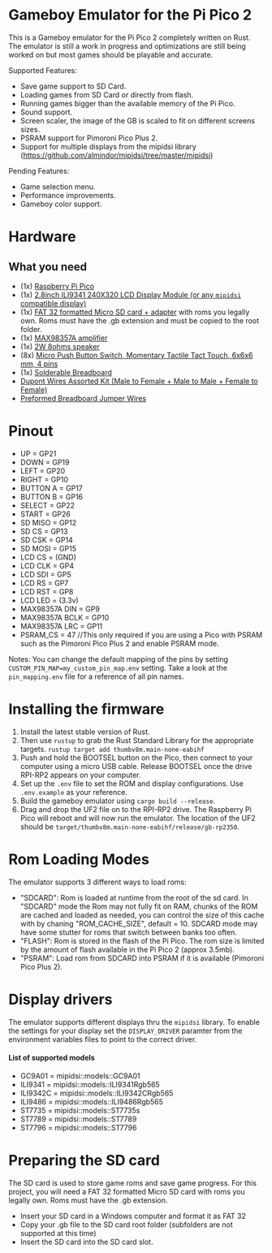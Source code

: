 # Gameboy Emulator for the Pi Pico 2

This is a Gameboy emulator for the Pi Pico 2 completely written on Rust. The emulator is still a work in progress and optimizations are still being worked on but most games should be playable and accurate.

Supported Features:
* Save game support to SD Card.
* Loading games from SD Card or directly from flash.
* Running games bigger than the available memory of the Pi Pico.
* Sound support.
* Screen scaler, the image of the GB is scaled to fit on different screens sizes.
* PSRAM support for Pimoroni Pico Plus 2.
* Support for multiple displays from the mipidsi library (https://github.com/almindor/mipidsi/tree/master/mipidsi)

Pending Features:
* Game selection menu.
* Performance improvements.
* Gameboy color support.


# Hardware
## What you need
* (1x) [Raspberry Pi Pico](https://a.co/d/44gvGwD)
* (1x) [2.8inch ILI9341 240X320 LCD Display Module (or any `mipidsi` compatible display) ](https://a.co/d/auhlHku)
* (1x) [FAT 32 formatted Micro SD card + adapter](https://amzn.to/3ICKzcm) with roms you legally own. Roms must have the .gb extension and must be copied to the root folder.
* (1x) [MAX98357A amplifier](https://a.co/d/htfXmeY)
* (1x) [2W 8ohms speaker](https://a.co/d/fGtjUVC)
* (8x) [Micro Push Button Switch, Momentary Tactile Tact Touch, 6x6x6 mm, 4 pins](https://amzn.to/3dyXBsx)
* (1x) [Solderable Breadboard](https://amzn.to/3lwvfDi)
* [Dupont Wires Assorted Kit (Male to Female + Male to Male + Female to Female)](https://amzn.to/3HtbvdO)
* [Preformed Breadboard Jumper Wires](https://amzn.to/3rxwVjM)


# Pinout
* UP = GP21
* DOWN = GP19
* LEFT = GP20
* RIGHT = GP10
* BUTTON A = GP17
* BUTTON B = GP16
* SELECT = GP22
* START = GP26
* SD MISO = GP12
* SD CS = GP13
* SD CSK = GP14
* SD MOSI = GP15
* LCD CS = (GND)
* LCD CLK = GP4
* LCD SDI = GP5
* LCD RS = GP7
* LCD RST = GP8
* LCD LED = (3.3v)
* MAX98357A DIN = GP9
* MAX98357A BCLK = GP10
* MAX98357A LRC = GP11
* PSRAM_CS = 47 //This only required if you are using a Pico with PSRAM such as the Pimoroni Pico Plus 2 and enable PSRAM mode.

Notes: You can change the default mapping of the pins by setting `CUSTOM_PIN_MAP=my_custom_pin_map.env` setting.
Take a look at the `pin_mapping.env` file for a reference of all pin names.

# Installing the firmware
1. Install the latest stable version of Rust.
2. Then use `rustup` to grab the Rust Standard Library for the appropriate targets.
`rustup target add thumbv8m.main-none-eabihf`
3. Push and hold the BOOTSEL button on the Pico, then connect to your computer using a micro USB cable. Release BOOTSEL once the drive RPI-RP2 appears on your computer.
4. Set up the `.env` file to set the ROM and display configurations. Use `.env.example` as your reference.
5. Build the gameboy emulator using `cargo build --release`.
6. Drag and drop the UF2 file on to the RPI-RP2 drive. The Raspberry Pi Pico will reboot and will now run the emulator. The location of the UF2 should be `target/thumbv8m.main-none-eabihf/release/gb-rp2350`.

# Rom Loading Modes
The emulator supports 3 different ways to load roms:
* "SDCARD": Rom is loaded at runtime from the root of the sd card. In "SDCARD" mode the Rom may not fully fit on RAM, chunks of the ROM are cached and loaded as needed, you can control the size of this cache with by chaning "ROM_CACHE_SIZE", default = 10. SDCARD mode may have some stutter for roms that switch between banks too often.
* "FLASH": Rom is stored in the flash of the Pi Pico. The rom size is limited by the amount of flash available in the Pi Pico 2 (approx 3.5mb).
* "PSRAM": Load rom from SDCARD into PSRAM if it is available (Pimoroni Pico Plus 2).
 

 # Display drivers
 The emulator supports different displays thru the `mipidsi` library. To enable the settings for your display set the `DISPLAY_DRIVER` paramter from the environment variables files to point to the correct driver.
#### List of supported models
* GC9A01 = mipidsi::models::GC9A01
* ILI9341 = mipidsi::models::ILI9341Rgb565
* ILI9342C = mipidsi::models::ILI9342CRgb565
* ILI9486 = mipidsi::models::ILI9486Rgb565
* ST7735 = mipidsi::models::ST7735s
* ST7789 = mipidsi::models::ST7789
* ST7796 = mipidsi::models::ST7796


# Preparing the SD card
The SD card is used to store game roms and save game progress. For this project, you will need a FAT 32 formatted Micro SD card with roms you legally own. Roms must have the .gb extension.

* Insert your SD card in a Windows computer and format it as FAT 32
* Copy your .gb file to the SD card root folder (subfolders are not supported at this time)
* Insert the SD card into the SD card slot.

